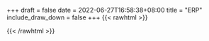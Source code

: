 
+++ 
draft = false
date = 2022-06-27T16:58:38+08:00
title = "ERP"
include_draw_down = false
+++
{{< rawhtml >}}
<script type="text/javascript">
    net_value = '1'
    data_x = []
    data_x_w = []
    data_net_value = []
    data_net_value_w = []
    data_draw_down = []
    data_draw_down_w = []
</script>
{{< /rawhtml >}}
